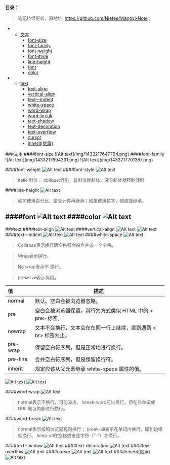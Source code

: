 **目录**：

>笔记持续更新，原地址: https://github.com/Niefee/Wangyi-Note ;


<ul>
<li><ul>
<li><a href="#文本">文本</a><ul>
<li><a href="#font-size">font-size</a></li>
<li><a href="#font-family">font-family</a></li>
<li><a href="#font-weight">font-weight</a></li>
<li><a href="#font-style">font-style</a></li>
<li><a href="#line-height">line-height</a></li>
<li><a href="#font">font</a></li>
<li><a href="#color">color</a></li>
</ul>
</li>
</ul>
</li>
<li><ul>
<li><a href="#text">text</a><ul>
<li><a href="#text-align">text-align</a></li>
<li><a href="#vertical-align">vertical-align</a></li>
<li><a href="#textindent">text—indent</a></li>
<li><a href="#white-space">white-space</a></li>
<li><a href="#word-wrap">word-wrap</a></li>
<li><a href="#word-break">word-break</a></li>
<li><a href="#text-shadow">text-shadow</a></li>
<li><a href="#text-decoration">text-decoration</a></li>
<li><a href="#text-overflow">text-overflow</a></li>
<li><a href="#cursor">cursor</a></li>
<li><a href="#inherit继承">inherit(继承)</a></li>
</ul>
</li>
</ul>
</li>
</ul>
###文本
####font-size
![Alt text](img/1433217647794.png)
####font-family
![Alt text](img/1433217694331.png)
![Alt text](img/1433217701387.png)

####font-weight
![Alt text](img/1433218355108.png)
####font-style
![Alt text](img/1433218473597.png)
>italic:斜体；
>oblique:倾斜，有斜体就斜体，没有斜体就强制倾斜

####line-height
![Alt text](img/1433218976752.png)
>如何使用百分比，是先计算再继承；如果使用数字，就直接继承。

####font
![Alt text](img/1433219714969.png)
####color
![Alt text](img/1433220456484.png)
---
###text
####text-align
![Alt text](img/1433220590530.png)
####vertical-align
![Alt text](img/1433221089342.png)
![Alt text](img/1433221114887.png)
####text—indent
![Alt text](img/1433221723315.png)
![Alt text](img/1433221820043.png)
####white-space
![Alt text](img/1433222333576.png)
>Collapse表示换行跟空格都会被合并成一个空格。

>Wrap表示换行。

>No wrap表示不 换行。

>preserve表示保留。


<table>
<thead>
<tr>
<th align="left">值</th>
<th>描述</th>
</tr>
</thead>
<tbody>
<tr>
<td align="left">normal</td>
<td>默认。空白会被浏览器忽略。</td>
</tr>
<tr>
<td align="left">pre</td>
<td>空白会被浏览器保留。其行为方式类似 HTML 中的 &lt; pre&gt; 标签。</td>
</tr>
<tr>
<td align="left">nowrap</td>
<td>文本不会换行，文本会在在同一行上继续，直到遇到 &lt; br&gt; 标签为止。</td>
</tr>
<tr>
<td align="left">pre-wrap</td>
<td>保留空白符序列，但是正常地进行换行。</td>
</tr>
<tr>
<td align="left">pre-line</td>
<td>合并空白符序列，但是保留换行符。</td>
</tr>
<tr>
<td align="left">inherit</td>
<td>规定应该从父元素继承 white-space 属性的值。</td>
</tr>
</tbody>
</table>

![Alt text](img/1433222616064.png)
![Alt text](img/1433222678772.png)

####word-wrap
![Alt text](img/1433222720864.png)
>normal表示不换行，可能溢出。
>break-word可以换行，但在长单词或 URL 地址内部进行换行。

####word-break
![Alt text](img/1433222895917.png)
>normal表示按照浏览器规则换行；
>break-all表示在单词内换行，即到边缘就换行。
>keep-all在空格或者连字符（“-”）才换行。


####text-shadow
![Alt text](img/1433224268660.png)
####text-decoration
![Alt text](img/1433224384974.png)
####text-overflow
![Alt text](img/1433225866318.png)
####cursor
![Alt text](img/1433226023190.png)
![Alt text](img/1433227092034.png)
####inherit(继承)
![Alt text](img/1433226465620.png)





